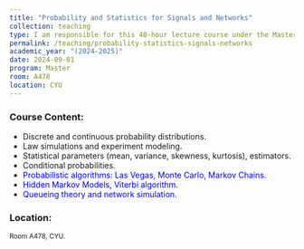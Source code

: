 ```yaml
---
title: "Probability and Statistics for Signals and Networks"
collection: teaching
type: I am responsible for this 40-hour lecture course under the Master program in Intelligent and Communicating Systems.
permalink: /teaching/probability-statistics-signals-networks
academic_year: "(2024-2025)"
date: 2024-09-01
program: Master
room: A478
location: CYU
---
```



### Course Content:
- Discrete and continuous probability distributions.
- Law simulations and experiment modeling.
- Statistical parameters (mean, variance, skewness, kurtosis), estimators.
- Conditional probabilities.
- <span style="color:blue;">Probabilistic algorithms: Las Vegas, Monte Carlo, Markov Chains</span>.
- <span style="color:blue;">Hidden Markov Models, Viterbi algorithm</span>.
- <span style="color:blue;">Queueing theory and network simulation</span>.

### Location:
<span style="font-size: smaller;">Room A478, CYU.</span>


